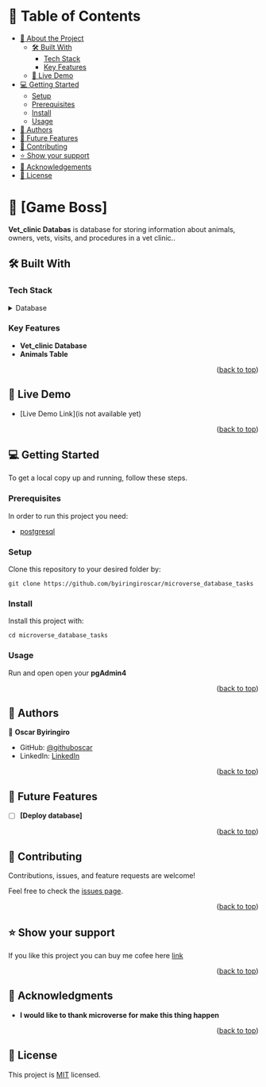 <a name="readme-top"></a>

<!--
HOW TO USE:
This is an example of how you may give instructions on setting up your project locally.

Modify this file to match your project and remove sections that don't apply.

REQUIRED SECTIONS:
- Table of Contents
- About the Project
  - Built With
  - Live Demo
- Getting Started
- Authors
- Future Features
- Contributing
- Show your support
- Acknowledgements
- License

OPTIONAL SECTIONS:
- FAQ

After you're finished please remove all the comments and instructions!
-->

<div align="center">
  <!-- You are encouraged to replace this logo with your own! Otherwise you can also remove it. -->


  

</div>

<!-- TABLE OF CONTENTS -->

# 📗 Table of Contents

- [📖 About the Project](#about-project)
  - [🛠 Built With](#built-with)
    - [Tech Stack](#tech-stack)
    - [Key Features](#key-features)
  - [🚀 Live Demo](#live-demo)
- [💻 Getting Started](#getting-started)
  - [Setup](#setup)
  - [Prerequisites](#prerequisites)
  - [Install](#install)
  - [Usage](#usage)
- [👥 Authors](#authors)
- [🔭 Future Features](#future-features)
- [🤝 Contributing](#contributing)
- [⭐️ Show your support](#support)
- [🙏 Acknowledgements](#acknowledgements)
- [📝 License](#license)

<!-- PROJECT DESCRIPTION -->

# 📖 [Game Boss] <a name="about-project"></a>

**Vet_clinic Databas** is database for storing information about animals, owners, vets, visits, and procedures in a vet clinic..
## 🛠 Built With <a name="built-with"></a>

### Tech Stack <a name="tech-stack"></a>


<details>
  <summary>Database</summary>
  <ul>
    <li><a href="https://postgresql.org/">PostgreSQL</a></li>
  </ul>
</details>

<!-- Features -->

### Key Features <a name="key-features"></a>


- **Vet_clinic Database**
- **Animals Table**

<p align="right">(<a href="#readme-top">back to top</a>)</p>

<!-- LIVE DEMO -->

## 🚀 Live Demo <a name="live-demo"></a>

- [Live Demo Link](is not available yet)

<p align="right">(<a href="#readme-top">back to top</a>)</p>

<!-- GETTING STARTED -->

## 💻 Getting Started <a name="getting-started"></a>

To get a local copy up and running, follow these steps.

### Prerequisites

In order to run this project you need:
<ul>
    <li><a href="https://code.visualstudio.com/">postgresql</a></li>
  </ul>

<!--
Example command:

```sh
 gem install rails
```
 -->

### Setup

Clone this repository to your desired folder by:

```
git clone https://github.com/byiringiroscar/microverse_database_tasks
```

<!--
Example commands:

```sh
  cd my-folder
  git clone git@github.com:myaccount/my-project.git
```
--->

### Install


Install this project with: 

```
cd microverse_database_tasks
```

<!--
Example command:

```sh
  cd my-project
  gem install
```
--->

### Usage


Run and open open your **pgAdmin4**


<!--
Example command:

```sh
  rails server
```
--->
<p align="right">(<a href="#readme-top">back to top</a>)</p>

<!-- AUTHORS -->

## 👥 Authors <a name="authors"></a>


👤 **Oscar Byiringiro**

- GitHub: [@githuboscar](https://github.com/byiringiroscar)
- LinkedIn: [LinkedIn](https://www.linkedin.com/in/oscar-byiringiro-9baa8313a/)

<p align="right">(<a href="#readme-top">back to top</a>)</p>

<!-- FUTURE FEATURES -->

## 🔭 Future Features <a name="future-features"></a>



- [ ] **[Deploy database]**

<p align="right">(<a href="#readme-top">back to top</a>)</p>

<!-- CONTRIBUTING -->

## 🤝 Contributing <a name="contributing"></a>

Contributions, issues, and feature requests are welcome!


Feel free to check the [issues page](../../issues/).

<p align="right">(<a href="#readme-top">back to top</a>)</p>

<!-- SUPPORT -->

## ⭐️ Show your support <a name="support"></a>

If you like this project you can buy me cofee here [link](https://www.linkedin.com/in/oscar-byiringiro-9baa8313a/)

<p align="right">(<a href="#readme-top">back to top</a>)</p>

<!-- ACKNOWLEDGEMENTS -->

## 🙏 Acknowledgments <a name="acknowledgements"></a>

- **I would like to thank microverse for make this thing happen**

<p align="right">(<a href="#readme-top">back to top</a>)</p>



<!-- LICENSE -->

## 📝 License <a name="license"></a>

This project is [MIT](./MIT.md) licensed.

